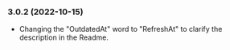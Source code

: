 ### 3.0.2 (2022-10-15)

-   Changing the "OutdatedAt" word to "RefreshAt" to clarify the description in the Readme.